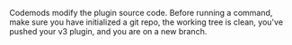 Codemods modify the plugin source code. Before running a command, make sure you have initialized a git repo, the working tree is clean, you've pushed your v3 plugin, and you are on a new branch.
